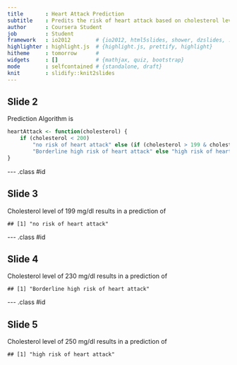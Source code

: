 ```yaml
---
title       : Heart Attack Prediction
subtitle    : Predits the risk of heart attack based on cholesterol level
author      : Coursera Student
job         : Student
framework   : io2012        # {io2012, html5slides, shower, dzslides, ...}
highlighter : highlight.js  # {highlight.js, prettify, highlight}
hitheme     : tomorrow      # 
widgets     : []            # {mathjax, quiz, bootstrap}
mode        : selfcontained # {standalone, draft}
knit        : slidify::knit2slides
---
```


## Slide 2
Prediction Algorithm is

```r
heartAttack <- function(cholesterol) {
    if (cholesterol < 200) 
        "no risk of heart attack" else (if (cholesterol > 199 & cholesterol < 240) 
        "Borderline high risk of heart attack" else "high risk of heart attack")
}
```

--- .class #id 

## Slide 3
Cholesterol level of 199 mg/dl results in a prediction of 

```
## [1] "no risk of heart attack"
```



--- .class #id 

## Slide 4
Cholesterol level of 230 mg/dl results in a prediction of 

```
## [1] "Borderline high risk of heart attack"
```


--- .class #id 

## Slide 5
Cholesterol level of 250 mg/dl results in a prediction of 

```
## [1] "high risk of heart attack"
```

